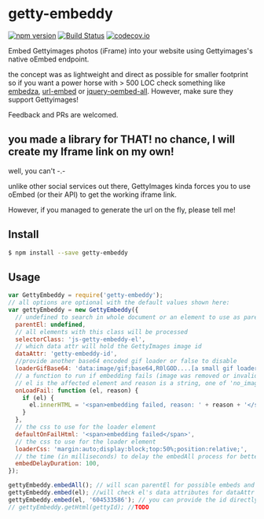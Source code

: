 # getty-embeddy

[![npm version](https://badge.fury.io/js/getty-embeddy.svg)](https://www.npmjs.com/package/getty-embeddy) [![Build Status](https://travis-ci.org/Tickaroo/getty-embeddy.svg?branch=master)](https://travis-ci.org/Tickaroo/getty-embeddy) [![codecov.io](https://codecov.io/github/Tickaroo/getty-embeddy/coverage.svg?branch=master)](https://codecov.io/github/Tickaroo/getty-embeddy?branch=master)

Embed Gettyimages photos (iFrame) into your website using Gettyimages's native oEmbed endpoint.

the concept was as lightweight and direct as possible for smaller footprint so if you want a power horse with > 500 LOC check something like [embedza](https://www.npmjs.com/package/embedza), [url-embed](https://github.com/mkopit/url-embed) or [jquery-oembed-all](https://github.com/starfishmod/jquery-oembed-all).
However, make sure they support Gettyimages!

Feedback and PRs are welcomed.

## you made a library for THAT! no chance, I will create my Iframe link on my own!
well, you can't -.-

unlike other social services out there, GettyImages kinda forces you to use oEmbed (or their API) to get the working iframe link.

However, if you managed to generate the url on the fly, please tell me!

## Install

```bash
$ npm install --save getty-embeddy
```

## Usage

```javascript
var GettyEmbeddy = require('getty-embeddy');
// all options are optional with the default values shown here:
var gettyEmbeddy = new GettyEmbeddy({
  // undefined to search in whole document or an element to use as parent for better performance (recommended!)
  parentEl: undefined,    
  // all elements with this class will be processed          
  selectorClass: 'js-getty-embeddy-el',
  // which data attr will hold the GettyImages image id
  dataAttr: 'getty-embeddy-id',
  //provide another base64 encoded gif loader or false to disable
  loaderGifBase64: 'data:image/gif;base64,R0lGOD....[a small gif loader encoded in base64]',
  // a function to run if embedding fails (image was removed or invalid id etc...)
  // el is the affected element and reason is a string, one of 'no_image_id','invalid_response','connection_error'
  onLoadFail: function (el, reason) {
    if (el) {
      el.innerHTML = '<span>embedding failed, reason: ' + reason + '</span>';
    }
  },
  // the css to use for the loader element
  defaultOnFailHtml: '<span>embedding failed</span>',
  // the css to use for the loader element
  loaderCss: 'margin:auto;display:block;top:50%;position:relative;',
  // the time (in milliseconds) to delay the embedAll process for better performance, set to 0 to disable
  embedDelayDuration: 100,
});

gettyEmbeddy.embedAll(); // will scan parentEl for possible embeds and load them (with the 'embedDelayDuration' delay between each embed)
gettyEmbeddy.embed(el); //will check el's data attributes for dataAttr to get image id
gettyEmbeddy.embed(el, '604533586'); // you can provide the id directly if the element doesn't have one or if you need to override it
// gettyEmbeddy.getHtml(gettyId); //TODO
```

